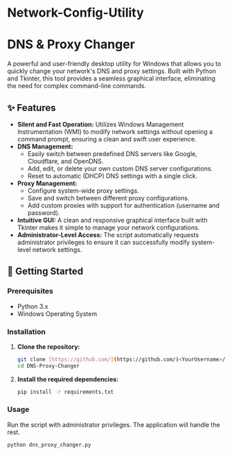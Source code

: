 # Network-Config-Utility
# DNS & Proxy Changer

A powerful and user-friendly desktop utility for Windows that allows you to quickly change your network's DNS and proxy settings. Built with Python and Tkinter, this tool provides a seamless graphical interface, eliminating the need for complex command-line commands.

## ✨ Features

* **Silent and Fast Operation:** Utilizes Windows Management Instrumentation (WMI) to modify network settings without opening a command prompt, ensuring a clean and swift user experience.
* **DNS Management:**
    * Easily switch between predefined DNS servers like Google, Cloudflare, and OpenDNS.
    * Add, edit, or delete your own custom DNS server configurations.
    * Reset to automatic (DHCP) DNS settings with a single click.
* **Proxy Management:**
    * Configure system-wide proxy settings.
    * Save and switch between different proxy configurations.
    * Add custom proxies with support for authentication (username and password).
* **Intuitive GUI:** A clean and responsive graphical interface built with Tkinter makes it simple to manage your network configurations.
* **Administrator-Level Access:** The script automatically requests administrator privileges to ensure it can successfully modify system-level network settings.

## 🚀 Getting Started

### Prerequisites

* Python 3.x
* Windows Operating System

### Installation

1.  **Clone the repository:**
    ```sh
    git clone [https://github.com/](https://github.com/)<YourUsername>/DNS-Proxy-Changer.git
    cd DNS-Proxy-Changer
    ```

2.  **Install the required dependencies:**
    ```sh
    pip install -r requirements.txt
    ```

### Usage

Run the script with administrator privileges. The application will handle the rest.

```sh
python dns_proxy_changer.py